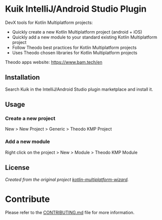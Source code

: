 # Kuik IntelliJ/Android Studio Plugin

DevX tools for Kotlin Multiplatform projects:

- Quickly create a new Kotlin Multiplatform project (android + iOS)
- Quickly add a new module to your standard existing Kotlin Multiplatform
  project
- Follow Theodo best practices for Kotlin Multiplatform projects
- Uses Theodo chosen libraries for Kotlin Multiplatform projects

Theodo apps website: https://www.bam.tech/en

## Installation

Search Kuik in the IntelliJ/Android Studio plugin marketplace and install it.

## Usage

### Create a new project

New > New Project > Generic > Theodo KMP Project

### Add a new module

Right click on the project > New > Module > Theodo KMP Module

## License

_Created from the original
project [kotlin-multiplatform-wizard](https://github.com/estivensh/kotlin-multiplatform-wizard)._

# Contribute

Please refer to the [CONTRIBUTING.md](CONTRIBUTING.md) file for more
information.

